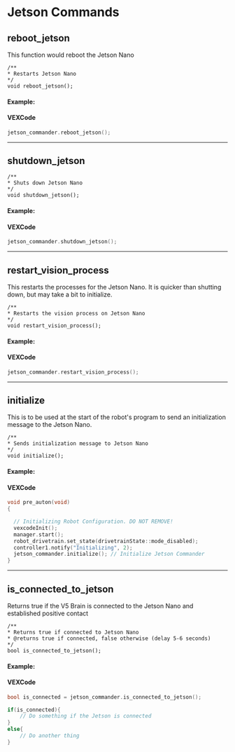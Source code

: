 # Jetson Commands

## reboot_jetson

This function would reboot the Jetson Nano

```clike
/**
* Restarts Jetson Nano
*/
void reboot_jetson();
```

#### Example:

<!-- tabs:start -->

#### **VEXCode**

```cpp
jetson_commander.reboot_jetson();
```

<!-- tabs:end -->

---

## shutdown_jetson

```clike
/**
* Shuts down Jetson Nano
*/
void shutdown_jetson();
```

#### Example:

<!-- tabs:start -->

#### **VEXCode**

```cpp
jetson_commander.shutdown_jetson();
```

<!-- tabs:end -->

---

## restart_vision_process

This restarts the processes for the Jetson Nano. It is quicker than shutting down, but may take a bit to initialize.

```clike
/**
* Restarts the vision process on Jetson Nano
*/
void restart_vision_process();
```

#### Example:

<!-- tabs:start -->

#### **VEXCode**

```cpp
jetson_commander.restart_vision_process();
```

<!-- tabs:end -->

---

## initialize

This is to be used at the start of the robot's program to send an initialization message to the Jetson Nano.

```clike
/**
* Sends initialization message to Jetson Nano
*/
void initialize();
```


#### Example:

<!-- tabs:start -->

#### **VEXCode**

```cpp
void pre_auton(void)
{

  // Initializing Robot Configuration. DO NOT REMOVE!
  vexcodeInit();
  manager.start();
  robot_drivetrain.set_state(drivetrainState::mode_disabled);
  controller1.notify("Initializing", 2);
  jetson_commander.initialize(); // Initialize Jetson Commander
}
```

<!-- tabs:end -->

---

## is_connected_to_jetson

Returns true if the V5 Brain is connected to the Jetson Nano and established positive contact

```clike
/**
* Returns true if connected to Jetson Nano
* @returns true if connected, false otherwise (delay 5-6 seconds)
*/
bool is_connected_to_jetson();
```

#### Example:

<!-- tabs:start -->

#### **VEXCode**

```cpp
bool is_connected = jetson_commander.is_connected_to_jetson();

if(is_connected){
    // Do something if the Jetson is connected
}
else{
    // Do another thing
}

```

<!-- tabs:end -->
